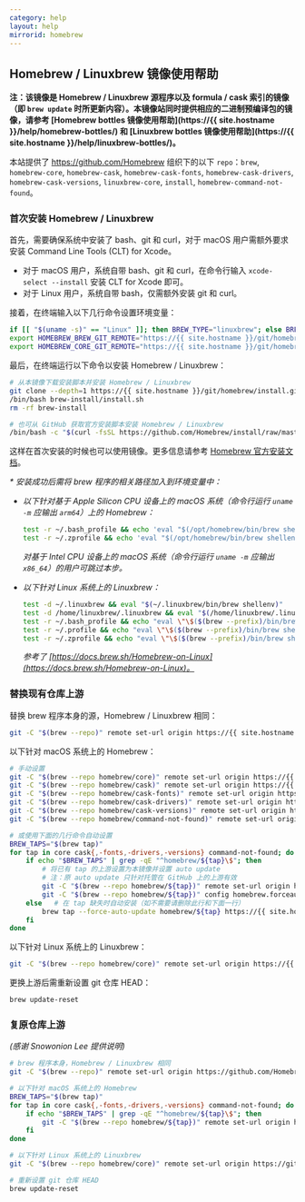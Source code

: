 ```yaml
---
category: help
layout: help
mirrorid: homebrew
---
```


## Homebrew / Linuxbrew 镜像使用帮助

**注：该镜像是 Homebrew / Linuxbrew 源程序以及 formula / cask 索引的镜像（即 `brew update` 时所更新内容）。本镜像站同时提供相应的二进制预编译包的镜像，请参考 [Homebrew bottles 镜像使用帮助](https://{{ site.hostname }}/help/homebrew-bottles/) 和 [Linuxbrew bottles 镜像使用帮助](https://{{ site.hostname }}/help/linuxbrew-bottles/)。**

本站提供了 <https://github.com/Homebrew> 组织下的以下 `repo`：`brew`, `homebrew-core`, `homebrew-cask`, `homebrew-cask-fonts`, `homebrew-cask-drivers`, `homebrew-cask-versions`, `linuxbrew-core`, `install`, `homebrew-command-not-found`。

### 首次安装 Homebrew / Linuxbrew

首先，需要确保系统中安装了 bash、git 和 curl，对于 macOS 用户需额外要求安装 Command Line Tools (CLT) for Xcode。

- 对于 macOS 用户，系统自带 bash、git 和 curl，在命令行输入 `xcode-select --install` 安装 CLT for Xcode 即可。
- 对于 Linux 用户，系统自带 bash，仅需额外安装 git 和 curl。

接着，在终端输入以下几行命令设置环境变量：

```bash
if [[ "$(uname -s)" == "Linux" ]]; then BREW_TYPE="linuxbrew"; else BREW_TYPE="homebrew"; fi
export HOMEBREW_BREW_GIT_REMOTE="https://{{ site.hostname }}/git/homebrew/brew.git"
export HOMEBREW_CORE_GIT_REMOTE="https://{{ site.hostname }}/git/homebrew/${BREW_TYPE}-core.git"
```

最后，在终端运行以下命令以安装 Homebrew / Linuxbrew：

```bash
# 从本镜像下载安装脚本并安装 Homebrew / Linuxbrew
git clone --depth=1 https://{{ site.hostname }}/git/homebrew/install.git brew-install
/bin/bash brew-install/install.sh
rm -rf brew-install

# 也可从 GitHub 获取官方安装脚本安装 Homebrew / Linuxbrew
/bin/bash -c "$(curl -fsSL https://github.com/Homebrew/install/raw/master/install.sh)"
```

这样在首次安装的时候也可以使用镜像。更多信息请参考 [Homebrew 官方安装文档](https://docs.brew.sh/Installation)。

_* 安装成功后需将 brew 程序的相关路径加入到环境变量中：_

- _以下针对基于 Apple Silicon CPU 设备上的 macOS 系统（命令行运行 `uname -m` 应输出 `arm64`）上的 Homebrew：_

  ```bash
  test -r ~/.bash_profile && echo 'eval "$(/opt/homebrew/bin/brew shellenv)"' >> ~/.bash_profile
  test -r ~/.zprofile && echo 'eval "$(/opt/homebrew/bin/brew shellenv)"' >> ~/.zprofile
  ```

  _对基于 Intel CPU 设备上的 macOS 系统（命令行运行 `uname -m` 应输出 `x86_64`）的用户可跳过本步。_

- _以下针对 Linux 系统上的 Linuxbrew：_

  ```bash
  test -d ~/.linuxbrew && eval "$(~/.linuxbrew/bin/brew shellenv)"
  test -d /home/linuxbrew/.linuxbrew && eval "$(/home/linuxbrew/.linuxbrew/bin/brew shellenv)"
  test -r ~/.bash_profile && echo "eval \"\$($(brew --prefix)/bin/brew shellenv)\"" >> ~/.bash_profile
  test -r ~/.profile && echo "eval \"\$($(brew --prefix)/bin/brew shellenv)\"" >> ~/.profile
  test -r ~/.zprofile && echo "eval \"\$($(brew --prefix)/bin/brew shellenv)\"" >> ~/.zprofile
  ```

  _参考了 [https://docs.brew.sh/Homebrew-on-Linux](https://docs.brew.sh/Homebrew-on-Linux)。_

### 替换现有仓库上游

替换 brew 程序本身的源，Homebrew / Linuxbrew 相同：

```bash
git -C "$(brew --repo)" remote set-url origin https://{{ site.hostname }}/git/homebrew/brew.git
```

以下针对 macOS 系统上的 Homebrew：

```bash
# 手动设置
git -C "$(brew --repo homebrew/core)" remote set-url origin https://{{ site.hostname }}/git/homebrew/homebrew-core.git
git -C "$(brew --repo homebrew/cask)" remote set-url origin https://{{ site.hostname }}/git/homebrew/homebrew-cask.git
git -C "$(brew --repo homebrew/cask-fonts)" remote set-url origin https://{{ site.hostname }}/git/homebrew/homebrew-cask-fonts.git
git -C "$(brew --repo homebrew/cask-drivers)" remote set-url origin https://{{ site.hostname }}/git/homebrew/homebrew-cask-drivers.git
git -C "$(brew --repo homebrew/cask-versions)" remote set-url origin https://{{ site.hostname }}/git/homebrew/homebrew-cask-versions.git
git -C "$(brew --repo homebrew/command-not-found)" remote set-url origin https://{{ site.hostname }}/git/homebrew/homebrew-command-not-found.git

# 或使用下面的几行命令自动设置
BREW_TAPS="$(brew tap)"
for tap in core cask{,-fonts,-drivers,-versions} command-not-found; do
    if echo "$BREW_TAPS" | grep -qE "^homebrew/${tap}\$"; then
        # 将已有 tap 的上游设置为本镜像并设置 auto update
        # 注：原 auto update 只针对托管在 GitHub 上的上游有效
        git -C "$(brew --repo homebrew/${tap})" remote set-url origin https://{{ site.hostname }}/git/homebrew/homebrew-${tap}.git
        git -C "$(brew --repo homebrew/${tap})" config homebrew.forceautoupdate true
    else   # 在 tap 缺失时自动安装（如不需要请删除此行和下面一行）
        brew tap --force-auto-update homebrew/${tap} https://{{ site.hostname }}/git/homebrew/homebrew-${tap}.git
    fi
done
```

以下针对 Linux 系统上的 Linuxbrew：

```bash
git -C "$(brew --repo homebrew/core)" remote set-url origin https://{{ site.hostname }}/git/homebrew/linuxbrew-core.git
```

更换上游后需重新设置 git 仓库 HEAD：

```bash
brew update-reset
```

### 复原仓库上游

_(感谢 Snowonion Lee 提供说明)_

```bash
# brew 程序本身，Homebrew / Linuxbrew 相同
git -C "$(brew --repo)" remote set-url origin https://github.com/Homebrew/brew.git

# 以下针对 macOS 系统上的 Homebrew
BREW_TAPS="$(brew tap)"
for tap in core cask{,-fonts,-drivers,-versions} command-not-found; do
    if echo "$BREW_TAPS" | grep -qE "^homebrew/${tap}\$"; then
        git -C "$(brew --repo homebrew/${tap})" remote set-url origin https://github.com/Homebrew/homebrew-${tap}.git
    fi
done

# 以下针对 Linux 系统上的 Linuxbrew
git -C "$(brew --repo homebrew/core)" remote set-url origin https://github.com/Homebrew/linuxbrew-core.git

# 重新设置 git 仓库 HEAD
brew update-reset
```
